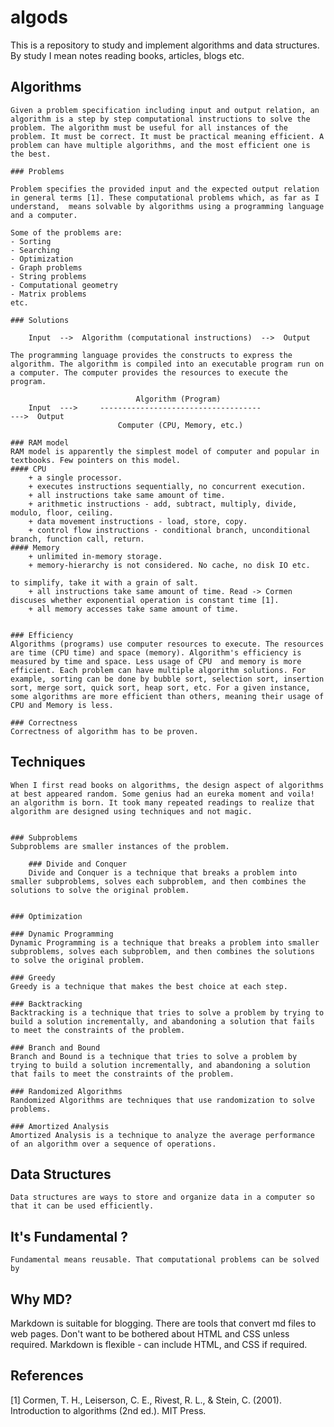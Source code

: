 # algods
This is a repository to study and implement algorithms and data structures. By study I mean notes reading books, articles, blogs etc. 


## Algorithms 
    Given a problem specification including input and output relation, an algorithm is a step by step computational instructions to solve the problem. The algorithm must be useful for all instances of the problem. It must be correct. It must be practical meaning efficient. A problem can have multiple algorithms, and the most efficient one is the best. 

    ### Problems

    Problem specifies the provided input and the expected output relation in general terms [1]. These computational problems which, as far as I understand,  means solvable by algorithms using a programming language and a computer. 

    Some of the problems are:
    - Sorting
    - Searching
    - Optimization
    - Graph problems
    - String problems
    - Computational geometry
    - Matrix problems
    etc.

    ### Solutions

        Input  -->  Algorithm (computational instructions)  -->  Output

    The programming language provides the constructs to express the algorithm. The algorithm is compiled into an executable program run on a computer. The computer provides the resources to execute the program. 

                                Algorithm (Program)
        Input  --->     ------------------------------------               --->  Output
                            Computer (CPU, Memory, etc.)

    ### RAM model
    RAM model is apparently the simplest model of computer and popular in textbooks. Few pointers on this model. 
    #### CPU
        + a single processor.
        + executes instructions sequentially, no concurrent execution.
        + all instructions take same amount of time.
        + arithmetic instructions - add, subtract, multiply, divide, modulo, floor, ceiling.
        + data movement instructions - load, store, copy.
        + control flow instructions - conditional branch, unconditional branch, function call, return.
    #### Memory
        + unlimited in-memory storage.
        + memory-hierarchy is not considered. No cache, no disk IO etc.
    
    to simplify, take it with a grain of salt.
        + all instructions take same amount of time. Read -> Cormen discuses whether exponential operation is constant time [1].
        + all memory accesses take same amount of time.
    

    ### Efficiency
    Algorithms (programs) use computer resources to execute. The resources are time (CPU time) and space (memory). Algorithm's efficiency is measured by time and space. Less usage of CPU  and memory is more efficient. Each problem can have multiple algorithm solutions. For example, sorting can be done by bubble sort, selection sort, insertion sort, merge sort, quick sort, heap sort, etc. For a given instance, some algorithms are more efficient than others, meaning their usage of CPU and Memory is less.

    ### Correctness
    Correctness of algorithm has to be proven. 

## Techniques
    When I first read books on algorithms, the design aspect of algorithms at best appeared random. Some genius had an eureka moment and voila! an algorithm is born. It took many repeated readings to realize that algorithm are designed using techniques and not magic. 


    ### Subproblems
    Subproblems are smaller instances of the problem.

        ### Divide and Conquer
        Divide and Conquer is a technique that breaks a problem into smaller subproblems, solves each subproblem, and then combines the solutions to solve the original problem.


    ### Optimization

    ### Dynamic Programming
    Dynamic Programming is a technique that breaks a problem into smaller subproblems, solves each subproblem, and then combines the solutions to solve the original problem.

    ### Greedy
    Greedy is a technique that makes the best choice at each step.

    ### Backtracking
    Backtracking is a technique that tries to solve a problem by trying to build a solution incrementally, and abandoning a solution that fails to meet the constraints of the problem.

    ### Branch and Bound
    Branch and Bound is a technique that tries to solve a problem by trying to build a solution incrementally, and abandoning a solution that fails to meet the constraints of the problem.

    ### Randomized Algorithms
    Randomized Algorithms are techniques that use randomization to solve problems.

    ### Amortized Analysis
    Amortized Analysis is a technique to analyze the average performance of an algorithm over a sequence of operations.
    


## Data Structures 
    Data structures are ways to store and organize data in a computer so that it can be used efficiently.


## It's Fundamental ?
    Fundamental means reusable. That computational problems can be solved by






## Why MD?
Markdown is suitable for blogging. There are tools that convert md files to web pages.
Don't want to be bothered about HTML and CSS unless required.
Markdown is flexible - can include HTML, and CSS if required.


## References
[1] Cormen, T. H., Leiserson, C. E., Rivest, R. L., & Stein, C. (2001). Introduction to algorithms (2nd ed.). MIT Press.
